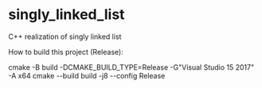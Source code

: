 # singly_linked_list
C++ realization of singly linked list

How to build this project (Release):

cmake -B build -DCMAKE_BUILD_TYPE=Release -G"Visual Studio 15 2017" -A x64
cmake --build build -j8 --config Release
